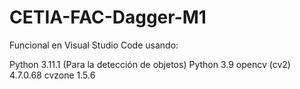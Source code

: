# CETIA-FAC-Dagger-M1

Funcional en Visual Studio Code usando:

Python 	        3.11.1 (Para la detección de objetos)
Python          3.9
opencv (cv2) 	  4.7.0.68
cvzone 	        1.5.6
